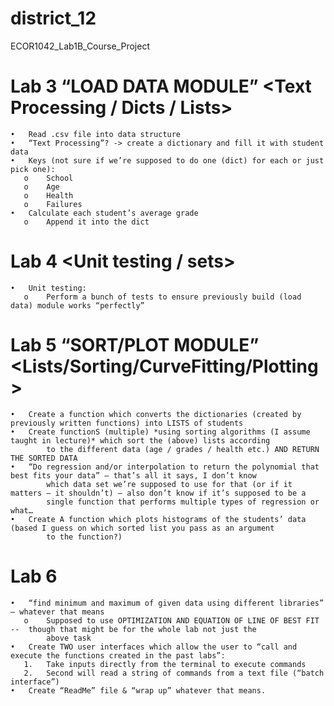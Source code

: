 # district_12
ECOR1042_Lab1B_Course_Project

# Lab 3 “LOAD DATA MODULE” <Text Processing / Dicts / Lists>
    •	Read .csv file into data structure
    •	“Text Processing”? -> create a dictionary and fill it with student data
    •	Keys (not sure if we’re supposed to do one (dict) for each or just pick one):
       o	School
       o	Age
       o	Health
       o	Failures
    •	Calculate each student’s average grade
       o	Append it into the dict
   
# Lab 4 <Unit testing / sets>
    •	Unit testing:
       o	Perform a bunch of tests to ensure previously build (load data) module works “perfectly”

# Lab 5 “SORT/PLOT MODULE” <Lists/Sorting/CurveFitting/Plotting>
    •	Create a function which converts the dictionaries (created by previously written functions) into LISTS of students
    •	Create functionS (multiple) *using sorting algorithms (I assume taught in lecture)* which sort the (above) lists according
            to the different data (age / grades / health etc.) AND RETURN THE SORTED DATA
    •	“Do regression and/or interpolation to return the polynomial that best fits your data” – that’s all it says, I don’t know
            which data set we’re supposed to use for that (or if it matters – it shouldn’t) – also don’t know if it’s supposed to be a
            single function that performs multiple types of regression or what…
    •	Create A function which plots histograms of the students’ data (based I guess on which sorted list you pass as an argument
            to the function?)

# Lab 6
    •	“find minimum and maximum of given data using different libraries” – whatever that means
       o	Supposed to use OPTIMIZATION AND EQUATION OF LINE OF BEST FIT --  though that might be for the whole lab not just the
            above task
    •	Create TWO user interfaces which allow the user to “call and execute the functions created in the past labs”:
       1.	Take inputs directly from the terminal to execute commands
       2.	Second will read a string of commands from a text file (“batch interface”)
    •	Create “ReadMe” file & “wrap up” whatever that means.
